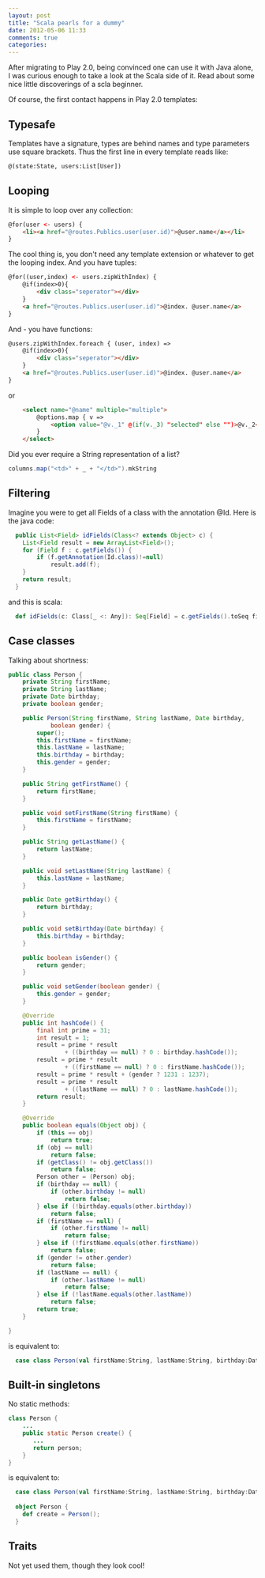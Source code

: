 ```yaml
---
layout: post
title: "Scala pearls for a dummy"
date: 2012-05-06 11:33
comments: true
categories: 
---
```


After migrating to Play 2.0, being convinced one can use it with Java alone, 
I was curious enough to take a look at the Scala side of it.
Read about some nice little discoverings of a scla beginner. 
<!-- more -->

Of course, the first contact happens in Play 2.0 templates:

Typesafe
--------
Templates have a signature, types are behind names and type parameters use square brackets.
Thus the first line in every template reads like: 
``` html
@(state:State, users:List[User])
```

Looping
-------

It is simple to loop over any collection:
``` html
@for(user <- users) {
	<li><a href="@routes.Publics.user(user.id)">@user.name</a></li>
}
```
The cool thing is, you don't need any template extension or whatever to get the looping index. 
And you have tuples:
``` html
@for((user,index) <- users.zipWithIndex) {
	@if(index>0){
		<div class="seperator"></div>
	}
	<a href="@routes.Publics.user(user.id)">@index. @user.name</a>
}
```
And - you have functions:
``` html
@users.zipWithIndex.foreach { (user, index) =>
	@if(index>0){
		<div class="seperator"></div>
	}
	<a href="@routes.Publics.user(user.id)">@index. @user.name</a>
}
```
or
``` html
    <select name="@name" multiple="multiple">
        @options.map { v =>
            <option value="@v._1" @(if(v._3) "selected" else "")>@v._2</option>
        }
    </select>
```
Did you ever require a String representation of a list?
``` scala
columns.map("<td>" + _ + "</td>").mkString
```


Filtering
---------

Imagine you were to get all Fields of a class with the annotation @Id. Here is the java code:
``` java
  public List<Field> idFields(Class<? extends Object> c) {
  	List<Field result = new ArrayList<Field>();
  	for (Field f : c.getFields()) {
  		if (f.getAnnotation(Id.class)!=null) 
  			result.add(f);
  	}
  	return result;
  }
```
and this is scala:
``` scala
  def idFields(c: Class[_ <: Any]): Seq[Field] = c.getFields().toSeq filter { f => f.getAnnotation(classOf[Id]) != null }
``` 

Case classes
------------

Talking about shortness:
``` java
public class Person {
	private String firstName;
	private String lastName;
	private Date birthday;
	private boolean gender;

	public Person(String firstName, String lastName, Date birthday,
			boolean gender) {
		super();
		this.firstName = firstName;
		this.lastName = lastName;
		this.birthday = birthday;
		this.gender = gender;
	}

	public String getFirstName() {
		return firstName;
	}

	public void setFirstName(String firstName) {
		this.firstName = firstName;
	}

	public String getLastName() {
		return lastName;
	}

	public void setLastName(String lastName) {
		this.lastName = lastName;
	}

	public Date getBirthday() {
		return birthday;
	}

	public void setBirthday(Date birthday) {
		this.birthday = birthday;
	}

	public boolean isGender() {
		return gender;
	}

	public void setGender(boolean gender) {
		this.gender = gender;
	}

	@Override
	public int hashCode() {
		final int prime = 31;
		int result = 1;
		result = prime * result
				+ ((birthday == null) ? 0 : birthday.hashCode());
		result = prime * result
				+ ((firstName == null) ? 0 : firstName.hashCode());
		result = prime * result + (gender ? 1231 : 1237);
		result = prime * result
				+ ((lastName == null) ? 0 : lastName.hashCode());
		return result;
	}

	@Override
	public boolean equals(Object obj) {
		if (this == obj)
			return true;
		if (obj == null)
			return false;
		if (getClass() != obj.getClass())
			return false;
		Person other = (Person) obj;
		if (birthday == null) {
			if (other.birthday != null)
				return false;
		} else if (!birthday.equals(other.birthday))
			return false;
		if (firstName == null) {
			if (other.firstName != null)
				return false;
		} else if (!firstName.equals(other.firstName))
			return false;
		if (gender != other.gender)
			return false;
		if (lastName == null) {
			if (other.lastName != null)
				return false;
		} else if (!lastName.equals(other.lastName))
			return false;
		return true;
	}

}
```
is equivalent to:
``` scala
  case class Person(val firstName:String, lastName:String, birthday:Date, gender:boolean);
``` 

Built-in singletons
-------------------

No static methods:
``` java
class Person {
    ...
	public static Person create() {
	   ...
	   return person;
	}
}
```

is equivalent to:
``` scala
  case class Person(val firstName:String, lastName:String, birthday:Date, gender:boolean);
  
  object Person {
  	def create = Person();
  }
``` 

Traits
------

Not yet used them, though they look cool!
